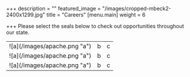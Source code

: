 +++
description = ""
featured_image = "/images/cropped-mbeck2-2400x1299.jpg"
title = "Careers"
[menu.main]
weight = 6

+++
Please select the seals below to check out opportunities throughout our state.

<table>
  <tr>
    <td>![a](/images/apache.png "a")</td>
    <td>b</td>
    <td>c</td>
  </tr>
  <tr>
    <td>![a](/images/apache.png "a")</td>
    <td>b</td>
    <td>c</td>
  </tr>
    <tr>
    <td>![a](/images/apache.png "a")</td>
    <td>b</td>
    <td>c</td>
  </tr>
</table>